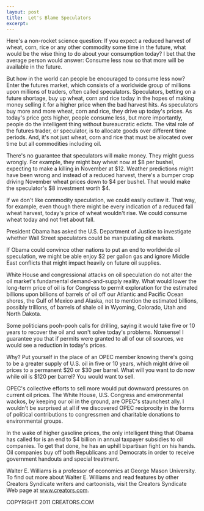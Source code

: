 ```yaml
---
layout: post
title:  Let's Blame Speculators
excerpt:
---
```


Here's a non-rocket science question: If you expect a reduced harvest of wheat, corn, rice or any other commodity some time in the future, what would be the wise thing to do about your consumption today? I bet that the average person would answer: Consume less now so that more will be available in the future.

But how in the world can people be encouraged to consume less now? Enter the futures market, which consists of a worldwide group of millions upon millions of traders, often called speculators. Speculators, betting on a future shortage, buy up wheat, corn and rice today in the hopes of making money selling it for a higher price when the bad harvest hits. As speculators buy more and more wheat, corn and rice, they drive up today's prices. As today's price gets higher, people consume less, but more importantly, people do the intelligent thing without bureaucratic edicts. The vital role of the futures trader, or speculator, is to allocate goods over different time periods. And, it's not just wheat, corn and rice that must be allocated over time but all commodities including oil.

There's no guarantee that speculators will make money. They might guess wrongly. For example, they might buy wheat now at $8 per bushel, expecting to make a killing in November at $12. Weather predictions might have been wrong and instead of a reduced harvest, there's a bumper crop driving November wheat prices down to $4 per bushel. That would make the speculator's $8 investment worth $4.

If we don't like commodity speculation, we could easily outlaw it. That way, for example, even though there might be every indication of a reduced fall wheat harvest, today's price of wheat wouldn't rise. We could consume wheat today and not fret about fall. 

President Obama has asked the U.S. Department of Justice to investigate whether Wall Street speculators could be manipulating oil markets.

 If Obama could convince other nations to put an end to worldwide oil speculation, we might be able enjoy $2 per gallon gas and ignore Middle East conflicts that might impact heavily on future oil supplies.

White House and congressional attacks on oil speculation do not alter the oil market's fundamental demand-and-supply reality. What would lower the long-term price of oil is for Congress to permit exploration for the estimated billions upon billions of barrels of oil off our Atlantic and Pacific Ocean shores, the Gulf of Mexico and Alaska, not to mention the estimated billions, possibly trillions, of barrels of shale oil in Wyoming, Colorado, Utah and North Dakota. 

Some politicians pooh-pooh calls for drilling, saying it would take five or 10 years to recover the oil and won't solve today's problems. Nonsense! I guarantee you that if permits were granted to all of our oil sources, we would see a reduction in today's prices. 

Why? Put yourself in the place of an OPEC member knowing there's going to be a greater supply of U.S. oil in five or 10 years, which might drive oil prices to a permanent $20 or $30 per barrel. What will you want to do now while oil is $120 per barrel? You would want to sell. 

OPEC's collective efforts to sell more would put downward pressures on current oil prices. The White House, U.S. Congress and environmental wackos, by keeping our oil in the ground, are OPEC's staunchest ally. I wouldn't be surprised at all if we discovered OPEC reciprocity in the forms of political contributions to congressmen and charitable donations to environmental groups.

In the wake of higher gasoline prices, the only intelligent thing that Obama has called for is an end to $4 billion in annual taxpayer subsidies to oil companies. To get that done, he has an uphill bipartisan fight on his hands. Oil companies buy off both Republicans and Democrats in order to receive government handouts and special treatment.

Walter E. Williams is a professor of economics at George Mason University. To find out more about Walter E. Williams and read features by other Creators Syndicate writers and cartoonists, visit the Creators Syndicate Web page at www.creators.com.

COPYRIGHT 2011 CREATORS.COM
